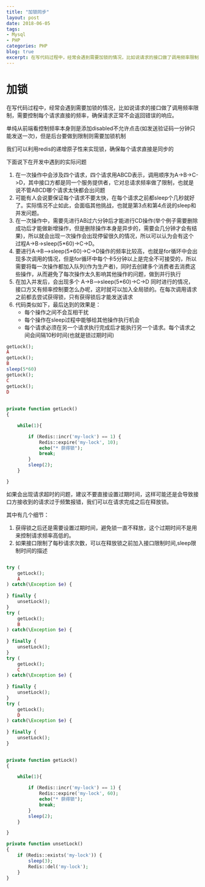 ```yaml
---
title: "加锁同步"
layout: post
date: 2018-06-05
tags:
- Mysql
- PHP
categories: PHP
blog: true
excerpt: 在写代码过程中，经常会遇到需要加锁的情况，比如说请求的接口做了调用频率限制...
---
```


# 加锁

在写代码过程中，经常会遇到需要加锁的情况，比如说请求的接口做了调用频率限制，需要控制每个请求直接的频率，确保请求正常不会返回错误的响应。



单纯从前端看控制频率本身则是添加disabled不允许点击(如发送验证码一分钟只能发送一次)，但是后台要做到限制则需要加锁机制



我们可以利用redis的递增原子性来实现锁，确保每个请求直接是同步的



下面说下在开发中遇到的实际问题

1. 在一次操作中会涉及四个请求，四个请求用ABCD表示，调用顺序为A->B->C->D，其中接口方都是同一个服务提供者，它对总请求频率做了限制，也就是说不管ABCD哪个请求太快都会出问题
2. 可能有人会说要保证每个请求不要太快，在每个请求之前都sleep个几秒就好了。实际情况不止如此，会面临其他挑战，也就是第3点和第4点说的sleep和并发问题。
3. 在一次操作中，需要先进行AB过六分钟后才能进行CD操作(举个例子需要删除成功后才能做新增操作，但是删除操作本身是异步的，需要会几分钟才会有结果)，所以就会出现一次操作会出现停留很久的情况，所以可以认为会有这个过程A->B->sleep(5*60)->C->D。
4. 要进行A->B-->sleep(5*60)->C->D操作的频率比较高，也就是for循环中会出现多次调用的情况，但是for循环中每个卡5分钟以上是完全不可接受的，所以需要将每一次操作都加入队列(作为生产者)，同时去创建多个消费者去消费这些操作，从而避免了每次操作太久影响其他操作的问题，做到并行执行
5. 在加入并发后，会出现多个 A->B-->sleep(5*60)->C->D 同时进行的情况，接口方又有频率控制要怎么办呢，这时就可以加入全局锁的。在每次调用请求之前都去尝试获得锁，只有获得锁后才能发送请求
6. 代码类似如下，最后达到的效果是：
   - 每个操作之间不会互相干扰
   - 每个操作在sleep过程中能够给其他操作执行机会
   - 每个请求必须在另一个请求执行完成后才能执行另一个请求。每个请求之间会间隔10秒时间(也就是锁过期时间)



```php
getLock();
A
getLock();
B
sleep(5*60)
getLock();
C
getLock();
D
    
    
private function getLock()
{

    while(1){

        if (Redis::incr('my-lock') == 1) {
            Redis::expire('my-lock', 10);
            echo("* 获得锁");
            break;
        }
        sleep(2);
    }

}
```





如果会出现请求超时的问题，建议不要直接设置过期时间，这样可能还是会导致接口方接收到的请求过于频繁报错，我们可以在请求完成之后在释放锁。

其中有几个细节：

1. 获得锁之后还是需要设置过期时间，避免锁一直不释放，这个过期时间不是用来控制请求频率高低的。
2. 如果接口限制了每秒请求次数，可以在释放锁之前加入接口限制时间,sleep限制时间的描述



```php

try (
	getLock();
	A
) catch(\Exception $e) {
    
} finally {
    unsetLock();
}
try (
	getLock();
	B
) catch(\Exception $e) {
    
} finally {
    unsetLock();
}
try (
	getLock();
	C
) catch(\Exception $e) {
    
} finally {
    unsetLock();
}
try (
	getLock();
	D
) catch(\Exception $e) {
    
} finally {
    unsetLock();
}

    
private function getLock()
{

    while(1){

        if (Redis::incr('my-lock') == 1) {
            Redis::expire('my-lock', 60);
            echo("* 获得锁");
            break;
        }
        sleep(2);
    }

}

private function unsetLock()
{
	if (Redis::exists('my-lock')) {
	    sleep(3);
        Redis::del('my-lock');
	}
}
```

